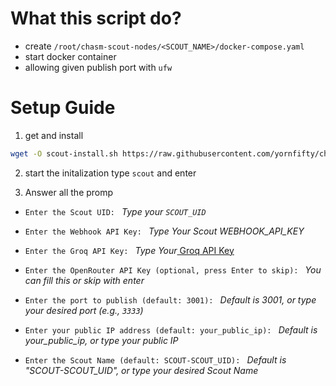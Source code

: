 # What this script do?
- create `/root/chasm-scout-nodes/<SCOUT_NAME>/docker-compose.yaml`
- start docker container
- allowing given publish port with `ufw`

# Setup Guide
1. get and install
```bash
wget -O scout-install.sh https://raw.githubusercontent.com/yornfifty/chasm-scout-bash/main/scout_install.sh --no-cache && chmod +x scout-install.sh && ./scout-install.sh
```

2. start the initalization
type `scout` and enter

3. Answer all the promp
- `Enter the Scout UID: ` _Type your `SCOUT_UID`_

- `Enter the Webhook API Key: ` _Type Your Scout WEBHOOK_API_KEY_

- `Enter the Groq API Key: ` _Type Your_[ Groq API Key](https://console.groq.com/keys)

- `Enter the OpenRouter API Key (optional, press Enter to skip): ` _You can fill this or skip with enter_

- `Enter the port to publish (default: 3001): ` _Default is *3001*, or type your desired port (e.g., `3333`)_

- `Enter your public IP address (default: your_public_ip): ` _Default is *your_public_ip*, or type your public IP_

- `Enter the Scout Name (default: SCOUT-SCOUT_UID): ` _Default is "SCOUT-SCOUT_UID", or type your desired Scout Name_

